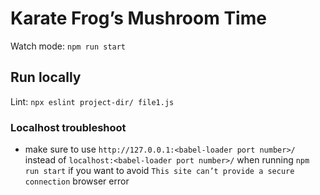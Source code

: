 # Karate Frog’s Mushroom Time

Watch mode: `npm run start`

## Run locally

Lint: `npx eslint project-dir/ file1.js`

### Localhost troubleshoot

- make sure to use `http://127.0.0.1:<babel-loader port number>/` instead of `localhost:<babel-loader port number>/` when running `npm run start` if you want to avoid `This site can’t provide a secure connection` browser error